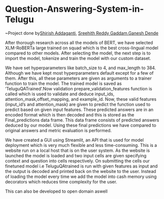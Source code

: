 # Question-Answering-System-in-Telugu
~Project done by[Shirish Addaganti](https://github.com/shirish-01), [Sreehith Reddy  Gaddam](https://github.com/Sreehith128),[Ganesh Dende](https://github.com/dende-ganesh)

After thorough research across all the models of BERT, we have selected XLM-RoBERTa large trained on squad which is the best cross-lingual model compared to other models. After selecting the model, the next step is to import the model, tokenize and train the model with our custom dataset.

We have set hyperparameters like batch_size to 4, and max_length to 384. Although we have kept most hyperparameters default except for a few of them. After this, all these parameters are given as arguments to a trainer function to train the model. The trained model is saved as ‘TeluguQATrained’.Now validation prepare_validation_features function is called which is used to validate and deduce input_ids, attention_mask,offset_mapping, and example_id. Now, these valid features (input_id’s and attention_mask) are given to predict the function used to predict based on given input features. These predicted answers are in an encoded format which is then decoded and this is stored as the Final_predictions data frame. This data frame consists of predicted answers deduced by our model. Using these final predictions we have compared to original answers and metric evaluation is performed.

We have created a GUI using Streamlit, an API that is used for model deployment which is very much flexible and less time-consuming. This is a website run on a local host that is on the user system. As the website is launched the model is loaded and two input cells are given specifying context and question into cells respectively. On submitting the cells our finetuned model i.e TeluguQAtrained is run with given features as input and the output is decoded and printed back on the website to the user. Instead of loading the model every time we add the model into cash memory using decorators which reduces time complexity for the user.

This can also be developed to open domain aswell
